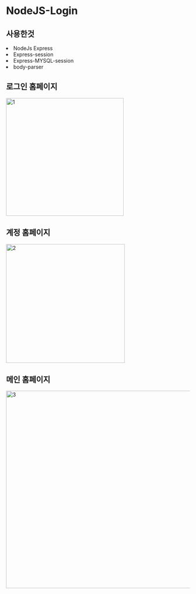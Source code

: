 # NodeJS-Login


<h2>사용한것</h2>
<li>NodeJs Express</li>
<li>Express-session</li>
<li>Express-MYSQL-session</li>
<li>body-parser</li>


<h2>로그인 홈페이지</h2>
<img width="322" alt="1" src="https://github.com/baskduf/NodeJS-Login/assets/20144414/4bb71edb-363b-4b64-859c-b7837abafef9">

<h2>계정 홈페이지</h2>
<img width="325" alt="2" src="https://github.com/baskduf/NodeJS-Login/assets/20144414/bec2ed90-d6ca-4661-b441-97718111f045">

<h2>메인 홈페이지</h2>
<img width="540" alt="3" src="https://github.com/baskduf/NodeJS-Login/assets/20144414/d226d737-2dbc-40eb-9d8f-5c4e054ef0a1">

